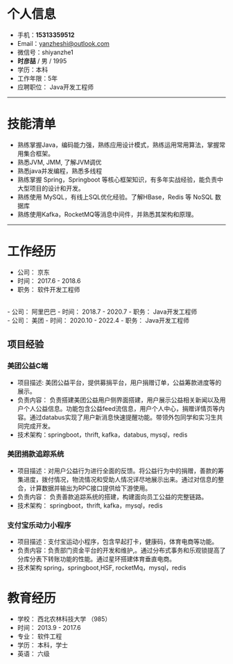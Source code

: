   
#  个人信息
  
  
 - 手机：**15313359512**
 - Email：yanzheshi@outlook.com 
 - 微信号：shiyanzhe1
 - **时彦喆** / 男 / 1995 
 - 学历：本科
 - 工作年限：5年
 - 应聘职位： Java开发工程师
  
---
  
#  技能清单
  
* 熟练掌握Java，编码能力强，熟练应用设计模式，熟练运用常用算法，掌握常用集合框架。
* 熟悉JVM, JMM, 了解JVM调优
* 熟悉java并发编程，熟悉多线程
* 熟练掌握 Spring，Springboot 等核心框架知识，有多年实战经验，能负责中大型项目的设计和开发。
* 熟练使用 MySQL，有线上SQL优化经验。了解HBase，Redis 等 NoSQL 数据库
* 熟练使用Kafka，RocketMQ等消息中间件，并熟悉其架构和原理。
---
  
#  工作经历
  
  
- 公司： 京东
- 时间： 2017.6 - 2018.6
- 职务： 软件开发工程师
<br />
- 公司： 阿里巴巴
- 时间： 2018.7 - 2020.7
- 职务： Java开发工程师
<br />    
- 公司： 美团
- 时间： 2020.10 - 2022.4
- 职务： Java开发工程师
  
##  项目经验
  
  
  
###  美团公益C端 
  
* 项目描述: 美团公益平台，提供募捐平台，用户捐赠订单，公益筹款进度等的展示。
* 负责内容： 负责搭建美团公益用户侧界面搭建，用户展示公益相关新闻以及用户个人公益信息。功能包含公益feed流信息，用户个人中心，捐赠详情页等内容。通过databus实现了用户新消息快速提醒功能。带领外包同学和实习生共同完成开发。
* 技术架构：springboot，thrift, kafka，databus, mysql，redis
  
  
###  美团捐款追踪系统
  
* 项目描述：对用户公益行为进行全面的反馈。将公益行为中的捐赠，善款的筹集进度，拨付情况，物流情况和受助人情况详尽地展示出来。通过对信息的整合，计算数据并输出为RPC接口提供给下游使用。
* 负责内容： 负责善款追踪系统的搭建，构建面向员工公益的完整链路。
* 技术架构： springboot，thrift, kafka，mysql，redis
  
  
  
###  支付宝乐动力小程序
  
* 项目描述：支付宝运动小程序，包含早起打卡，健康码，体育电商等功能。
* 负责内容：负责部门资金平台的开发和维护,。通过分布式事务和乐观锁提高了分库分表下转账功能的性能。通过星环搭建体育垂直电商。
* 技术架构   spring，springboot,HSF, rocketMq，mysql，redis
  
  
# 教育经历
  
  
- 学校： 西北农林科技大学 （985）
- 时间： 2013.9 - 2017.6
- 专业： 软件工程
- 学历： 本科，学士
- 英语： 六级
  